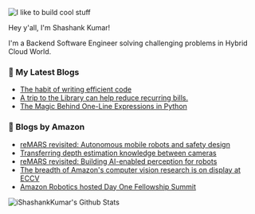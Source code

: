 ![I like to build cool stuff](https://res.cloudinary.com/dt8g3rhcy/image/upload/v1595929574/i_like_to_build_cool_shit._1_nzbwjh.png)

Hey y'all, I'm Shashank Kumar! 

I'm a Backend Software Engineer solving challenging problems in Hybrid Cloud World.

### 📕 My Latest Blogs
<!-- BLOG-POST-LIST:START -->
- [The habit of writing efficient code](https://medium.com/@ishashankkumar/the-habit-of-writing-efficient-code-153b05f04269?source=rss-d24dda280d5f------2)
- [A trip to the Library can help reduce recurring bills.](https://medium.com/swlh/a-trip-to-the-library-can-help-reduce-recurring-bills-23bca495cdf5?source=rss-d24dda280d5f------2)
- [The Magic Behind One-Line Expressions in Python](https://medium.com/swlh/the-magic-behind-one-line-expressions-in-python-816c10180c5c?source=rss-d24dda280d5f------2)
<!-- BLOG-POST-LIST:END -->

### 📕 Blogs by Amazon
<!-- AMAZON-BLOG-POST-LIST:START -->
- [reMARS revisited: Autonomous mobile robots and safety design](https://www.amazon.science/latest-news/remars-revisited-functional-safety-product-development-for-autonomous-mobile-robots)
- [Transferring depth estimation knowledge between cameras](https://www.amazon.science/blog/transferring-depth-estimation-knowledge-between-cameras)
- [reMARS revisited: Building AI-enabled perception for robots](https://www.amazon.science/latest-news/remars-revisited-how-amazon-builds-ai-enabled-perception-for-robots)
- [The breadth of Amazon&#39;s computer vision research is on display at ECCV](https://www.amazon.science/blog/the-breadth-of-amazons-computer-vision-research-is-on-display-at-eccv)
- [Amazon Robotics hosted Day One Fellowship Summit](https://www.amazon.science/latest-news/amazon-robotics-welcomes-students-to-inaugural-day-one-fellowship-summit)
<!-- AMAZON-BLOG-POST-LIST:END -->



<img align="center" alt="iShashankKumar's Github Stats" src="https://github-readme-stats.vercel.app/api?username=ishashankkumar&show_icons=true&hide_border=true" />
